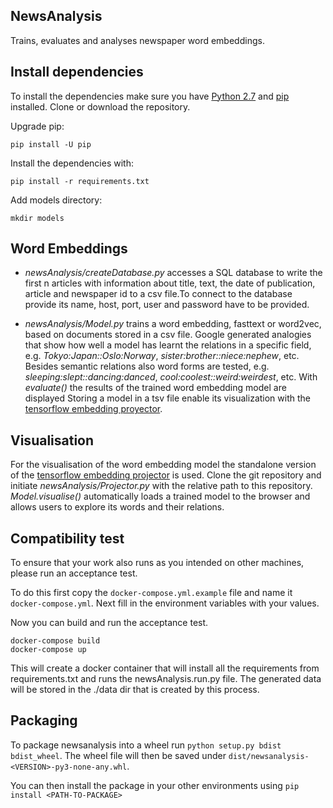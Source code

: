 ## NewsAnalysis

Trains, evaluates and analyses newspaper word embeddings.

## Install dependencies
To install the dependencies make sure you have [Python 2.7](https://www.python.org/download/releases/2.7/) and [pip](https://pip.pypa.io/en/stable/) installed. Clone or download the repository.

Upgrade pip:
```
pip install -U pip
```

Install the dependencies with:
```
pip install -r requirements.txt
```
Add models directory:
```
mkdir models
```

## Word Embeddings
- *newsAnalysis/createDatabase.py* accesses a SQL database to write the first n articles with information about title, 
text, the date of publication, article and newspaper id to a csv file.To connect to the database provide its name, host, 
port, user and password have to be provided.

- *newsAnalysis/Model.py* trains a word embedding, fasttext or word2vec, based on documents stored in a csv file.
Google generated analogies that show how well a model has learnt the relations in a specific field, e.g. 
*Tokyo:Japan::Oslo:Norway*, *sister:brother::niece:nephew*, etc. Besides semantic relations also word forms are tested, 
e.g. *sleeping:slept::dancing:danced*, *cool:coolest::weird:weirdest*, etc. With *evaluate()* the results of the trained 
word embedding model are displayed
Storing a model in a tsv file enable its visualization with the [tensorflow embedding proyector](
://projector.tensorflow.org/).

## Visualisation
 For the visualisation of the word embedding model the standalone version of the [tensorflow embedding projector](https://github.com/tensorflow/embedding-projector-standalone) is used.
Clone the git repository and initiate *newsAnalysis/Projector.py* with the relative path to this repository. 
*Model.visualise()* automatically loads a trained model to the browser and allows users to explore its words and their relations.


## Compatibility test
To ensure that your work also runs as you intended on other machines, please run an acceptance test.

To do this first copy the `docker-compose.yml.example` file and name it `docker-compose.yml`. Next fill in the environment 
variables with your values. 

Now you can build and run the acceptance test. 
```
docker-compose build
docker-compose up
```

This will create a docker container that will install all the requirements from requirements.txt and runs the 
newsAnalysis.run.py file. The generated data will be stored in the ./data dir that is created by this process.


## Packaging

To package newsanalysis into a wheel run `python setup.py bdist bdist_wheel`. The wheel file will then be saved under 
`dist/newsanalysis-<VERSION>-py3-none-any.whl`.

You can then install the package in your other environments using `pip install <PATH-TO-PACKAGE>`